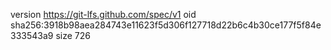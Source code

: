 version https://git-lfs.github.com/spec/v1
oid sha256:3918b98aea284743e11623f5d306f127718d22b6c4b30ce177f5f84e333543a9
size 726
